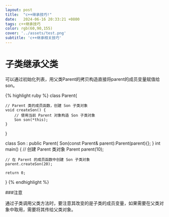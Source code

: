 ```yaml
---
layout: post
title:  "c++继承技巧!"
date:   2024-06-16 20:33:21 +0800
tags: c++继承技巧
color: rgb(60,90,155)
cover: '../assets/test.png'
subtitle: 'c++继承相关技巧'
---
```

# 子类继承父类

可以通过初始化列表，用父类Parent的拷贝构造直接将parent的成员变量赋值给son。

{% highlight ruby %}
class Parent{

	// Parent 类的成员函数，创建 Son 子类对象
    void createSon() {
        // 使用当前 Parent 对象构造 Son 子类对象
        Son son(*this);
    }
}

class Son : public Parent{
	Son(const Parent& parent):Parent(parent){};
}
int main() {
    // 创建 Parent 类对象
    Parent parent(10);

    // 在 Parent 的成员函数中创建 Son 子类对象
    parent.createSon(20);

    return 0;
}
{% endhighlight %}

###注意

通过子类调用父类方法时，要注意其改变的是子类的成员变量，如果需要在父类对象中取用，需要将其传给父类对象。